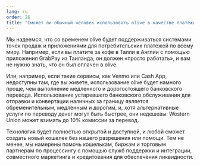 ```yaml
---
lang: ru
order: 26
title: "Сможет ли обычный человек использовать olive в качестве платежного инструмента?"
---
```


Мы надеемся, что со временем olive будет поддерживаться системами точек продаж и приложениями для потребительских платежей по всему миру. Например, если вы платите за кофе в Талли в Англии с помощью приложения GrabPay из Таиланда, он должен «просто работать», и вам не нужно знать, что он был оплачен в olive.

Или, например, если такие сервисы, как Venmo или Cash App, недоступны там, где вы живете, использование olive будет намного проще, чем выполнение медленного и дорогостоящего банковского перевода. Использование устаревшего банковского обслуживания для отправки и конвертации наличных за границу является обременительным, медленным и дорогим, и, хотя альтернативные услуги по переводу денег могут быть быстрее, они недешевы: Western Union может взимать до 10% комиссии за перевод.

Технология будет полностью открытой и доступной, и любой сможет создать новый кошелек без нашего разрешения или помощи. Тем не менее, мы намерены помочь кошелькам, биржам и торговым партнерам по процессингу с помощью служб поддержки и интеграции, совместного маркетинга и кредитования для обеспечения ликвидности.
